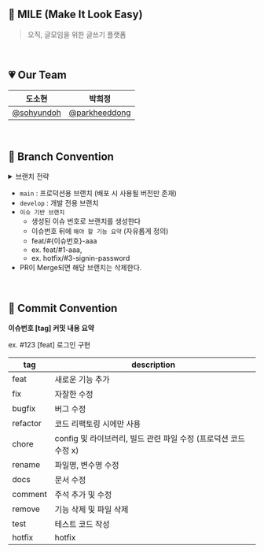 ## 📖 MILE (Make It Look Easy)

> 오직, 글모임을 위한 글쓰기 플랫폼

 
 <br/>



## 💗 Our Team

|도소현|박희정|
|:------:|:------:|
|[@sohyundoh](https://github.com/sohyundoh)|[@parkheeddong](https://github.com/parkheeddong)|


<br/>

## 🌳 Branch Convention
<details>
	<summary> 브랜치 전략 </summary>
  	<div markdown="1">
      <img src="https://github.com/Mile-Writings/Mile-Server/assets/116873401/013c85c1-675e-484a-a453-83de917f5684" width = "500" >
  	</div>
</details>

- `main` : 프로덕션용 브랜치 (배포 시 사용될 버전만 존재)
- `develop` : 개발 전용 브랜치
- `이슈 기반 브랜치`
    - 생성된 이슈 번호로 브랜치를 생성한다
    - 이슈번호 뒤에 `해야 할 기능 요약` (자유롭게 정의)
    - feat/#{이슈번호}-aaa
    - ex. feat/#1-aaa,
    - ex. hotfix/#3-signin-password
- PR이 Merge되면 해당 브랜치는 삭제한다.



<br />


## 📌 Commit Convention
**이슈번호 [tag] 커밋 내용 요약**

ex. #123 [feat] 로그인 구현

| tag | description |
| --- | --- |
| feat | 새로운 기능 추가 |
| fix | 자잘한 수정 |
| bugfix | 버그 수정 |
| refactor | 코드 리팩토링 시에만 사용 |
| chore | config 및 라이브러리, 빌드 관련 파일 수정 (프로덕션 코드 수정 x) |
| rename | 파일명, 변수명 수정 |
| docs | 문서 수정 |
| comment | 주석 추가 및 수정 |
| remove | 기능 삭제 및 파일 삭제 |
| test | 테스트 코드 작성 |
| hotfix | hotfix |
